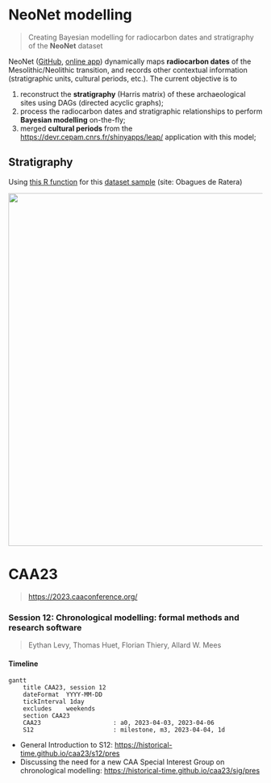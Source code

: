 # NeoNet modelling
> Creating Bayesian modelling for radiocarbon dates and stratigraphy of the **NeoNet** dataset

NeoNet ([GitHub](https://github.com/zoometh/neonet), [online app](http://shinyserver.cfs.unipi.it:3838/C14/)) dynamically maps **radiocarbon dates** of the Mesolithic/Neolithic transition, and records other contextual information (stratigraphic units, cultural periods, etc.). The current objective is to

1. reconstruct the **stratigraphy** (Harris matrix) of these archaeological sites using DAGs (directed acyclic graphs);
2. process the radiocarbon dates and stratigraphic relationships to perform **Bayesian modelling** on-the-fly;
3. merged **cultural periods** from the https://devr.cepam.cnrs.fr/shinyapps/leap/ application with this model;

## Stratigraphy

Using [this R function](https://github.com/historical-time/caa23/blob/main/neonet/stratigraphy-neonet.R) for this [dataset sample](https://github.com/historical-time/data-samples/blob/main/neonet/TEST_2.tsv) (site: Obagues de Ratera)

<img src="https://github.com/historical-time/caa23/blob/main/neonet/Obagues%20de%20Ratera.jpg" width="700">

# CAA23
> https://2023.caaconference.org/

### Session 12: Chronological modelling: formal methods and research software
> Eythan Levy, Thomas Huet, Florian Thiery, Allard W. Mees

#### Timeline 

```mermaid
gantt
    title CAA23, session 12
    dateFormat  YYYY-MM-DD
    tickInterval 1day
    excludes    weekends
    section CAA23
    CAA23                    : a0, 2023-04-03, 2023-04-06
    S12                      : milestone, m3, 2023-04-04, 1d
```

* General Introduction to S12: https://historical-time.github.io/caa23/s12/pres
* Discussing the need for a new CAA Special Interest Group on chronological modelling: https://historical-time.github.io/caa23/sig/pres
